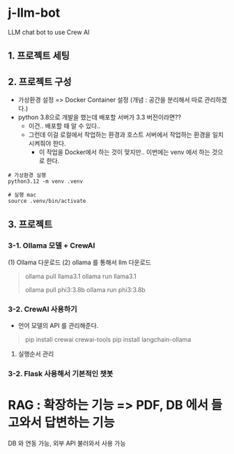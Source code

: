 # j-llm-bot

LLM chat bot to use Crew AI

## 1. 프로젝트 세팅

## 2. 프로젝트 구성

- 가상환경 설정 => Docker Container 설정 (개념 : 공간을 분리해서 따로 관리하겠다.)
- python 3.8으로 개발을 했는데 배포할 서버가 3.3 버전이라면??
  - 이건.. 배포할 때 알 수 있다..
  - 그런데 이걸 로컬에서 작업하는 환경과 호스트 서버에서 작업하는 환경을 일치시켜줘야 한다.
    - 이 작업을 Docker에서 하는 것이 맞지만.. 이번에는 venv 에서 하는 것으로 한다.

```terminal
# 가상환경 실행
python3.12 -m venv .venv

# 실행 mac
source .venv/bin/activate
```

## 3. 프로젝트

### 3-1. Ollama 모델 + CrewAI

(1) Ollama 다운로드
(2) ollama 를 통해서 llm 다운로드

> ollama pull llama3.1
> ollama run llama3.1
>
> ollama pull phi3:3.8b
> ollama run phi3:3.8b

### 3-2. CrewAI 사용하기

- 언어 모델의 API 를 관리해준다.

> pip install crewai crewai-tools
> pip install langchain-ollama

1. 실행순서 관리

### 3-2. Flask 사용해서 기본적인 챗봇

# RAG : 확장하는 기능 => PDF, DB 에서 들고와서 답변하는 기능

DB 와 연동 가능, 외부 API 불러와서 사용 가능
